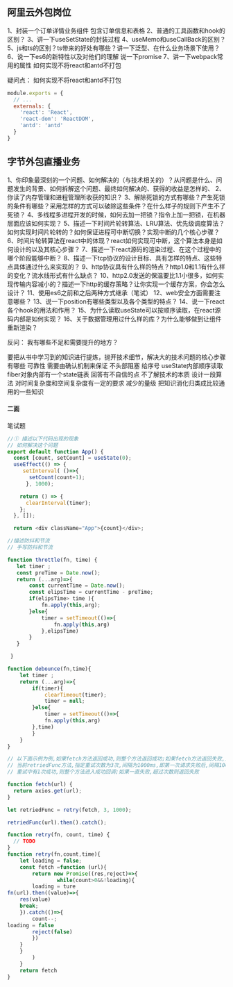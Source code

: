 

## 阿里云外包岗位
1、封装一个订单详情业务组件 包含订单信息和表格
2、普通的工具函数和hook的区别？
3、讲一下useSetState的封装过程
4、useMemo和useCallBack的区别？
5、js和ts的区别？ts带来的好处有哪些？讲一下泛型、在什么业务场景下使用？
6、说一下es6的新特性以及对他们的理解 说一下promise
7、讲一下webpack常用的属性 如何实现不将react和antd不打包

疑问点：
如何实现不将react和antd不打包


``` js
module.exports = {
  // ...
  externals: {
    'react': 'React',
    'react-dom': 'ReactDOM',
    'antd': 'antd'
  }
}
```

## 字节外包直播业务


1、你印象最深刻的一个问题、如何解决的（与技术相关的）？从问题是什么、问题发生的背景、如何拆解这个问题、最终如何解决的、获得的收益是怎样的、
2、你读了内存管理和进程管理所收获的知识？
3、解除死锁的方式有哪些？产生死锁的条件有哪些？采用怎样的方式可以破除这些条件？在什么样子的规则下产生不了死锁？
4、多线程多进程开发的时候，如何去加一把锁？指令上加一把锁，在机器层面应该如何实现？
5、描述一下时间片轮转算法、LRU算法、优先级调度算法？如何实现时间片轮转的？如何保证进程可中断切换？实现中断的几个核心步骤？
6、时间片轮转算法在react中的体现？react如何实现可中断，这个算法本身是如何设计的以及其核心步骤？
7、描述一下react源码的渲染过程、在这个过程中的哪个阶段能够中断？
8、描述一下tcp协议的设计目标、具有怎样的特点、这些特点具体通过什么来实现的？
9、http协议具有什么样的特点？http1.0和1.1有什么样的变化？流水线形式有什么缺点？
10、http2.0发送的保温要比1.1小很多，如何实现传输内容减小的？描述一下http的缓存策略？让你实现一个缓存方案，你会怎么设计？
11、使用es6之前和之后两种方式继承（笔试）
12、web安全方面需要注意哪些？
13、说一下position有哪些类型以及各个类型的特点？
14、说一下react各个hook的用法和作用？
15、为什么读取useState可以按顺序读取，在react源码内部是如何实现？
16、关于数据管理用过什么样的库？为什么能够做到让组件重新渲染？

反问： 我有哪些不足和需要提升的地方？

要把从书中学习到的知识进行提炼，抛开技术细节，解决大的技术问题的核心步骤有哪些
可靠性 需要由确认机制来保证
不头部阻塞 给序号 
useState内部顺序读取 fiber对象内部有一个state链表
回答有不自信的点 不了解技术的本质 
设计一段算法 对时间复杂度和空间复杂度有一定的要求 减少的量级
把知识消化归类成比较通用的一些知识

#### 二面

笔试题

```javascript
//① 描述以下代码出现的现象
// 如何解决这个问题
export default function App() {
  const [count, setCount] = useState(0);
  useEffect(() => {
     setInterval( ()=>{
       setCount(count+1);
      }, 1000);

    return () => {
      clearInterval(timer);
    };
  }, []);

  return <div className="App">{count}</div>;
```

```javascript
//描述防抖和节流
// 手写防抖和节流

function throttle(fn, time) {
   let timer ;
   const preTime = Date.now();
   return (...arg)=>{
       const currentTime = Date.now();
       const elipsTime = currentTime - preTime;
       if(elipsTime> time ){
           fn.apply(this,arg);
       }else{
           timer = setTimeout(()=>{
               fn.apply(this,arg)
           },elipsTime)
       }
   }

 }

function debounce(fn,time){
    let timer ;
    return (...arg)=>{
        if(timer){
            clearTimeout(timer);
            timer = null;
        }else{
            timer = setTimeout(()=>{
            fn.apply(this,arg)
        },time)
        }
    }
}
```

```javascript
// 以下面示例为例,如果fetch方法返回成功,则整个方法返回成功;如果fetch方法返回失败,则自动按指定间隔和次数重试
// 当前retriedFunc方法,指定重试次数为3次,间隔为1000ms,即第一次请求失败后,间隔1000ms发起第二次请求,最多重试3次(含首次);
// 重试中有1次成功,则整个方法进入成功回调;如果一直失败,超过次数则返回失败

function fetch(url) {
  return axios.get(url);
}

let retriedFunc = retry(fetch, 3, 1000);

retriedFunc(url).then().catch();

function retry(fn, count, time) {
  // TODO
}
function retry(fn,count,time){
    let loading = false;
    const fetch =function (url){
        return new Promise((res,reject)=>{
                while(count>0&&!loading){
        loading = ture
fn(url).then((value)=>{
    res(value)
    break;
    }).catch(()=>{
        count--;
loading = false
        reject(false)
        })
    }
    }      
        )
    }
    return fetch
}
```

